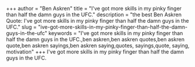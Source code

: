 +++
author = "Ben Askren"
title = "I've got more skills in my pinky finger than half the damn guys in the UFC."
description = "the best Ben Askren Quote: I've got more skills in my pinky finger than half the damn guys in the UFC."
slug = "ive-got-more-skills-in-my-pinky-finger-than-half-the-damn-guys-in-the-ufc"
keywords = "I've got more skills in my pinky finger than half the damn guys in the UFC.,ben askren,ben askren quotes,ben askren quote,ben askren sayings,ben askren saying,quotes, sayings,quote, saying, motivation"
+++
I've got more skills in my pinky finger than half the damn guys in the UFC.
